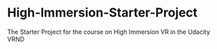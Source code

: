# High-Immersion-Starter-Project
The Starter Project for the course on High Immersion VR in the Udacity VRND
